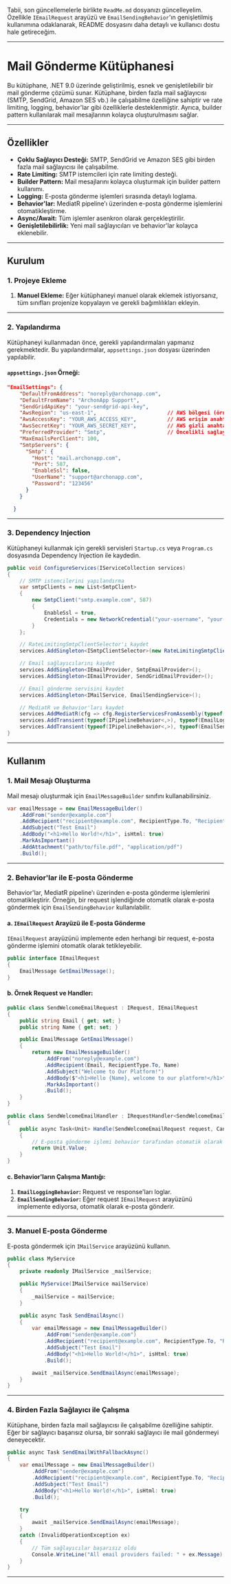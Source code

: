 ﻿Tabii, son güncellemelerle birlikte `ReadMe.md` dosyanızı güncelleyelim. Özellikle `IEmailRequest` arayüzü ve `EmailSendingBehavior`'ın genişletilmiş kullanımına odaklanarak, README dosyasını daha detaylı ve kullanıcı dostu hale getireceğim.

---

# Mail Gönderme Kütüphanesi

Bu kütüphane, .NET 9.0 üzerinde geliştirilmiş, esnek ve genişletilebilir bir mail gönderme çözümü sunar. Kütüphane, birden fazla mail sağlayıcısı (SMTP, SendGrid, Amazon SES vb.) ile çalışabilme özelliğine sahiptir ve rate limiting, logging, behavior'lar gibi özelliklerle desteklenmiştir. Ayrıca, builder pattern kullanılarak mail mesajlarının kolayca oluşturulmasını sağlar.

---

## Özellikler

- **Çoklu Sağlayıcı Desteği:** SMTP, SendGrid ve Amazon SES gibi birden fazla mail sağlayıcısı ile çalışabilme.
- **Rate Limiting:** SMTP istemcileri için rate limiting desteği.
- **Builder Pattern:** Mail mesajlarını kolayca oluşturmak için builder pattern kullanımı.
- **Logging:** E-posta gönderme işlemleri sırasında detaylı loglama.
- **Behavior'lar:** MediatR pipeline'ı üzerinden e-posta gönderme işlemlerini otomatikleştirme.
- **Async/Await:** Tüm işlemler asenkron olarak gerçekleştirilir.
- **Genişletilebilirlik:** Yeni mail sağlayıcıları ve behavior'lar kolayca eklenebilir.

---

## Kurulum

### 1. Projeye Ekleme

1. **Manuel Ekleme:** Eğer kütüphaneyi manuel olarak eklemek istiyorsanız, tüm sınıfları projenize kopyalayın ve gerekli bağımlılıkları ekleyin.

---

### 2. Yapılandırma

Kütüphaneyi kullanmadan önce, gerekli yapılandırmaları yapmanız gerekmektedir. Bu yapılandırmalar, `appsettings.json` dosyası üzerinden yapılabilir.

#### `appsettings.json` Örneği:

```json
"EmailSettings": {
    "DefaultFromAddress": "noreply@archonapp.com",
    "DefaultFromName": "ArchonApp Support",
    "SendGridApiKey": "your-sendgrid-api-key",
    "AwsRegion": "us-east-1",                       // AWS bölgesi (örneğin, us-east-1)
    "AwsAccessKey": "YOUR_AWS_ACCESS_KEY",          // AWS erişim anahtarı
    "AwsSecretKey": "YOUR_AWS_SECRET_KEY",          // AWS gizli anahtarı
    "PreferredProvider": "Smtp",                    // Öncelikli sağlayıcı
    "MaxEmailsPerClient": 100,
    "SmtpServers": {
      "Smtp": {
        "Host": "mail.archonapp.com",
        "Port": 587,
        "EnableSsl": false,
        "UserName": "support@archonapp.com",
        "Password": "123456"
      }
    }

  }
```

---

### 3. Dependency Injection

Kütüphaneyi kullanmak için gerekli servisleri `Startup.cs` veya `Program.cs` dosyasında Dependency Injection ile kaydedin.

```csharp
public void ConfigureServices(IServiceCollection services)
{
    // SMTP istemcilerini yapılandırma
    var smtpClients = new List<SmtpClient>
    {
        new SmtpClient("smtp.example.com", 587)
        {
            EnableSsl = true,
            Credentials = new NetworkCredential("your-username", "your-password")
        }
    };

    // RateLimitingSmtpClientSelector'ı kaydet
    services.AddSingleton<ISmtpClientSelector>(new RateLimitingSmtpClientSelector(smtpClients, 100));

    // Email sağlayıcılarını kaydet
    services.AddSingleton<IEmailProvider, SmtpEmailProvider>();
    services.AddSingleton<IEmailProvider, SendGridEmailProvider>();

    // Email gönderme servisini kaydet
    services.AddSingleton<IMailService, EmailSendingService>();

    // MediatR ve Behavior'ları kaydet
    services.AddMediatR(cfg => cfg.RegisterServicesFromAssembly(typeof(Program).Assembly));
    services.AddTransient(typeof(IPipelineBehavior<,>), typeof(EmailLoggingBehavior<,>));
    services.AddTransient(typeof(IPipelineBehavior<,>), typeof(EmailSendingBehavior<,>));
}
```

---

## Kullanım

### 1. Mail Mesajı Oluşturma

Mail mesajı oluşturmak için `EmailMessageBuilder` sınıfını kullanabilirsiniz.

```csharp
var emailMessage = new EmailMessageBuilder()
    .AddFrom("sender@example.com")
    .AddRecipient("recipient@example.com", RecipientType.To, "Recipient Name")
    .AddSubject("Test Email")
    .AddBody("<h1>Hello World!</h1>", isHtml: true)
    .MarkAsImportant()
    .AddAttachment("path/to/file.pdf", "application/pdf")
    .Build();
```

---

### 2. Behavior'lar ile E-posta Gönderme

Behavior'lar, MediatR pipeline'ı üzerinden e-posta gönderme işlemlerini otomatikleştirir. Örneğin, bir request işlendiğinde otomatik olarak e-posta göndermek için `EmailSendingBehavior` kullanılabilir.

#### a. **`IEmailRequest` Arayüzü ile E-posta Gönderme**

`IEmailRequest` arayüzünü implemente eden herhangi bir request, e-posta gönderme işlemini otomatik olarak tetikleyebilir.

```csharp
public interface IEmailRequest
{
    EmailMessage GetEmailMessage();
}
```

#### b. **Örnek Request ve Handler:**

```csharp
public class SendWelcomeEmailRequest : IRequest, IEmailRequest
{
    public string Email { get; set; }
    public string Name { get; set; }

    public EmailMessage GetEmailMessage()
    {
        return new EmailMessageBuilder()
            .AddFrom("noreply@example.com")
            .AddRecipient(Email, RecipientType.To, Name)
            .AddSubject("Welcome to Our Platform!")
            .AddBody($"<h1>Hello {Name}, welcome to our platform!</h1>", isHtml: true)
            .MarkAsImportant()
            .Build();
    }
}

public class SendWelcomeEmailHandler : IRequestHandler<SendWelcomeEmailRequest>
{
    public async Task<Unit> Handle(SendWelcomeEmailRequest request, CancellationToken cancellationToken)
    {
        // E-posta gönderme işlemi behavior tarafından otomatik olarak yapılacak
        return Unit.Value;
    }
}
```

#### c. **Behavior'ların Çalışma Mantığı:**

1. **`EmailLoggingBehavior`:** Request ve response'ları loglar.
2. **`EmailSendingBehavior`:** Eğer request `IEmailRequest` arayüzünü implemente ediyorsa, otomatik olarak e-posta gönderir.

---

### 3. Manuel E-posta Gönderme

E-posta göndermek için `IMailService` arayüzünü kullanın.

```csharp
public class MyService
{
    private readonly IMailService _mailService;

    public MyService(IMailService mailService)
    {
        _mailService = mailService;
    }

    public async Task SendEmailAsync()
    {
        var emailMessage = new EmailMessageBuilder()
            .AddFrom("sender@example.com")
            .AddRecipient("recipient@example.com", RecipientType.To, "Recipient Name")
            .AddSubject("Test Email")
            .AddBody("<h1>Hello World!</h1>", isHtml: true)
            .Build();

        await _mailService.SendEmailAsync(emailMessage);
    }
}
```

---

### 4. Birden Fazla Sağlayıcı ile Çalışma

Kütüphane, birden fazla mail sağlayıcısı ile çalışabilme özelliğine sahiptir. Eğer bir sağlayıcı başarısız olursa, bir sonraki sağlayıcı ile mail göndermeyi deneyecektir.

```csharp
public async Task SendEmailWithFallbackAsync()
{
    var emailMessage = new EmailMessageBuilder()
        .AddFrom("sender@example.com")
        .AddRecipient("recipient@example.com", RecipientType.To, "Recipient Name")
        .AddSubject("Test Email")
        .AddBody("<h1>Hello World!</h1>", isHtml: true)
        .Build();

    try
    {
        await _mailService.SendEmailAsync(emailMessage);
    }
    catch (InvalidOperationException ex)
    {
        // Tüm sağlayıcılar başarısız oldu
        Console.WriteLine("All email providers failed: " + ex.Message);
    }
}
```

---